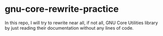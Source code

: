# gnu-core-rewrite-practice
In this repo, I will try to rewrite near all, if not all, GNU Core Utilities library by just reading their documentation without any lines of code.
